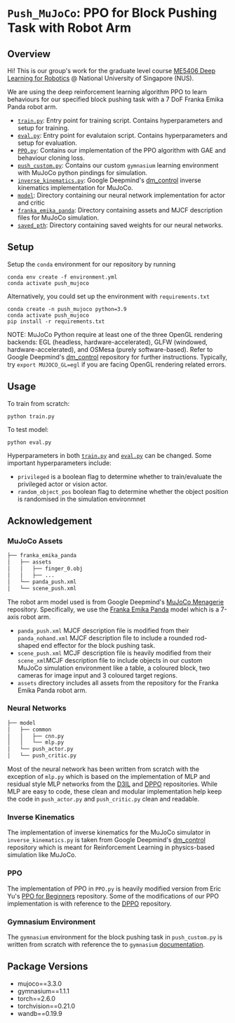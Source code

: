 # `Push_MuJoCo`: PPO for Block Pushing Task with Robot Arm

## Overview
Hi! This is our group's work for the graduate level course [ME5406 Deep Learning for Robotics](https://nusmods.com/courses/ME5406/deep-learning-for-robotics) @ National University of Singapore (NUS).

We are using the deep reinforcement learning algorithm PPO to learn behaviours for our specified block pushing task with a 7 DoF Franka Emika Panda robot arm.

-   [`train.py`](train.py): Entry point for training script. Contains hyperparameters and setup for training.
-   [`eval.py`](eval.py): Entry point for evalutaion script. Contains hyperparameters and setup for evaluation.
-   [`PPO.py`](PPO.py): Contains our implementation of the PPO algorithm with GAE and behaviour cloning loss.
-   [`push_custom.py`](push_custom.py): Contains our custom `gymnasium` learning environment with MuJoCo python pindings for simulation.
-   [`inverse_kinematics.py`](inverse_kinematics.py): Google Deepmind's [dm_control](https://github.com/google-deepmind/dm_control) inverse kinematics implementation for MuJoCo.
-   [`model`](model): Directory containing our neural network implementation for actor and critic
-   [`franka_emika_panda`](franka_emika_panda): Directory containing assets and MJCF description files for MuJoCo simulation.
-   [`saved_pth`](saved_pth): Directory containing saved weights for our neural networks.

## Setup
Setup the `conda` environment for our repository by running
```
conda env create -f environment.yml
conda activate push_mujoco
```

Alternatively, you could set up the environment with `requirements.txt`
```
conda create -n push_mujoco python=3.9
conda activate push_mujoco
pip install -r requirements.txt
```
NOTE: MuJoCo Python require at least one of the three OpenGL rendering backends: EGL (headless, hardware-accelerated), GLFW (windowed, hardware-accelerated), and OSMesa (purely software-based). Refer to Google Deepmind's [dm_control](https://github.com/google-deepmind/dm_control?tab=readme-ov-file#rendering) repository for further instructions. Typically, try `export MUJOCO_GL=egl` if you are facing OpenGL rendering related errors.

## Usage
To train from scratch:
```
python train.py
```

To test model:
```
python eval.py
```

Hyperparameters in both [`train.py`](train.py) and [`eval.py`](eval.py) can be changed. Some important hyperparameters include:
-   `privileged` is a boolean flag to determine whether to train/evaluate the privileged actor or vision actor.
-   `random_object_pos` boolean flag to determine whether the object position is randomised in the simulation environmnet


## Acknowledgement
### MuJoCo Assets
```bash
├── franka_emika_panda
│   ├── assets
│   │   ├── finger_0.obj
│   │   ├── ...
│   └── panda_push.xml
│   └── scene_push.xml
```
The robot arm model used is from Google Deepmind's [MuJoCo Menagerie](https://github.com/google-deepmind/mujoco_menagerie) repository. Specifically, we use the [Franka Emika Panda](https://github.com/google-deepmind/mujoco_menagerie/tree/main/franka_emika_panda) model which is a 7-axis robot arm.
- `panda_push.xml` MJCF description file is modified from their `panda_nohand.xml` MJCF description file to include a rounded rod-shaped end effector for the block pushing task.
- `scene_push.xml` MCJF description file is heavily modified from their `scene_xml`MCJF description file to include objects in our custom MuJoCo simulation environment like a table, a coloured block, two cameras for image input and 3 coloured target regions.
- `assets` directory includes all assets from the repository for the Franka Emika Panda robot arm. 

### Neural Networks
```bash
├── model
│   ├── common
│   │   ├── cnn.py
│   │   └── mlp.py
│   └── push_actor.py
│   └── push_critic.py
```
Most of the neural network has been written from scratch with the exception of `mlp.py` which is based on the implementation of MLP and residual style MLP networks from the [D3IL](https://github.com/ALRhub/d3il/blob/main/agents/models/common/mlp.py) and [DPPO](https://github.com/irom-princeton/dppo/blob/main/model/common/mlp.py) repositories. While MLP are easy to code, these clean and modular implementation help keep the code in `push_actor.py` and `push_critic.py` clean and readable.

### Inverse Kinematics
The implementation of inverse kinematics for the MuJoCo simulator in `inverse_kinematics.py` is taken from Google Deepmind's [dm_control](https://github.com/google-deepmind/dm_control) repository which is meant for Reinforcement Learning in physics-based simulation like MuJoCo.

### PPO
The implementation of PPO in `PPO.py` is heavily modified version from Eric Yu's [PPO for Beginners](https://github.com/ericyangyu/PPO-for-Beginners) repository. Some of the modifications of our PPO implementation is with reference to the [DPPO](https://github.com/irom-princeton/dppo) repository.

### Gymnasium Environment
The `gymnasium` environment for the block pushing task in `push_custom.py` is written from scratch with reference the to `gymnasium` [documentation](https://gymnasium.farama.org/).

## Package Versions
-   mujoco==3.3.0
-   gymnasium==1.1.1
-   torch==2.6.0
-   torchvision==0.21.0
-   wandb==0.19.9